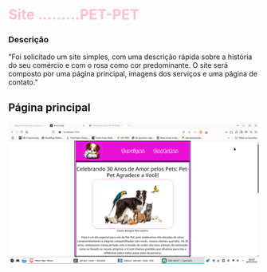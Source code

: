# <span style="color: pink;">Site .........PET-PET</span>

### Descrição 
"Foi solicitado um site simples, com uma descrição rápida sobre a história do seu comércio e com o rosa como cor predominante. O site será composto por uma página principal, imagens dos serviços e uma página de contato."


## Página principal

<img src="/imagensSite/pet001.png">